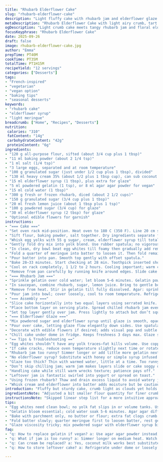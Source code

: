 ```yaml
---
title: "Rhubarb Elderflower Cake"
slug: "rhubarb-elderflower-cake"
description: "Light fluffy cake with rhubarb jam and elderflower glaze. Soft whipped egg whites folded carefully for that airy crumb. Rhubarb cooked down with lemon juice until thickened, gelatin added to hold just right. Elderflower syrup adds floral aroma to batter and glaze. Bake until toothpick comes out clean with golden edges. Chill jam well for spreadable texture. Sweet but tart balance. Fragrant, moist, delicate. Can swap cream with coconut milk for dairy-free. Use agar agar instead of gelatin for vegan. Keep glaze runny enough to drizzle yet thick to coat. Serve chilled under cake dome to maintain freshness."
metaDescription: "Rhubarb Elderflower Cake with light airy crumb, tart rhubarb jam, and floral elderflower glaze. Dairy-free and vegan tweaks included. Bake gentle, fold carefully."
ogDescription: "Light crumb cake meets tangy rhubarb jam and floral elderflower glaze. Dairy-free, vegan options with precise folding and gentle bake for airy layers."
focusKeyphrase: "Rhubarb Elderflower Cake"
date: 2025-09-26
draft: false
image: rhubarb-elderflower-cake.jpg
author: "Emma"
prepTime: PT40M
cookTime: PT35M
totalTime: PT1H15M
recipeYield: "12 servings"
categories: ["Desserts"]
tags:
- "French-inspired"
- "vegetarian"
- "vegan option"
- "baking tips"
- "seasonal desserts"
keywords:
- "rhubarb cake"
- "elderflower syrup"
- "light meringue"
breadcrumb: ["Home", "Recipes", "Desserts"]
nutrition: 
 calories: "310"
 fatContent: "14g"
 carbohydrateContent: "42g"
 proteinContent: "6g"
ingredients:
- "120 g all-purpose flour, sifted (about 3/4 cup plus 1 tbsp)"
- "11 ml baking powder (about 2 1/4 tsp)"
- "1 ml salt (1/4 tsp)"
- "3 large eggs, separated and at room temperature"
- "100 g granulated sugar (just under 1/2 cup plus 1 tbsp), divided"
- "130 ml heavy cream 35% (about 1/2 plus 1 tbsp cup), can sub coconut milk for non-dairy"
- "15 ml elderflower syrup (1 tbsp), plus extra for glaze"
- "5 ml powdered gelatin (1 tsp), or 8 ml agar agar powder for vegan"
- "15 ml cold water (1 tbsp)"
- "300 g fresh or frozen rhubarb, diced (about 2 1/2 cups)"
- "150 g granulated sugar (3/4 cup plus 1 tbsp)"
- "20 ml fresh lemon juice (about 1 tbsp plus 1 tsp)"
- "100 g powdered sugar (3/4 cup) for glaze"
- "30 ml elderflower syrup (2 tbsp) for glaze"
- "Optional edible flowers for garnish"
instructions:
- "=== Cake ==="
- "Set oven rack mid-position. Heat oven to 180 C (350 F). Line 20 cm springform pan base with parchment only; no butter. Flour avoided here to keep crust tender; trust parchment."
- "Sift flour, baking powder, salt together. Dry ingredients separate for even distribution; no lumps."
- "Whisk egg yolks with 55 g sugar, cream, elderflower syrup till totally smooth. Don't rush here; sugar dissolves into cream for silkiness."
- "Gently fold dry mix into yolk blend. Use rubber spatula; no vigorous stirring. Clumps kill lightness."
- "In clean, dry bowl beat egg whites till foamy then gradually add remaining sugar (45 g) until stiff peaks form. Look for shiny, firm white peaks standing tall; over-beating dries whites, under-beating deflates."
- "Fold a quarter of meringue into batter to loosen it. Then fold remaining whites gently but thoroughly, no lumps, no tough spots. A light hand keeps air trapped, making cake springy."
- "Pour batter into pan. Smooth top gently with offset spatula."
- "Bake 28–33 minutes. Start checking at 28 min. Toothpick inserted should come out clean or with a few moist crumbs. Top will be pale golden, edges just pulling from pan. Don’t overbake or cake turns dry."
- "Cool on rack completely, 1 1/2 to 2 hours. Cooling important; warm cake drags moisture out from jam and glaze later."
- "Remove from pan carefully by running knife around edges. Slide cake off parchment onto plate or cake board."
- "=== Rhubarb Jam ==="
- "Sprinkle gelatin over cold water; let bloom 5–6 minutes. Gelatin powder, not sheets, preferred for ease. Agar agar works but add once rhubarb is done and hot."
- "In saucepan, combine rhubarb, sugar, lemon juice. Bring to gentle boil, then simmer medium heat 12–15 min until rhubarb breaks down and mixture thickens like syrup. Stir often to prevent sticking or burning. Aroma changes from sharp to mellow tart-sweet when ready."
- "Remove from heat. Stir in gelatin till fully dissolved. Agar: sprinkle and whisk in, then simmer 2 more min."
- "Pour jam into bowl; cover loosely, cool to room temperature. Refrigerate at least 1 hour till cold and set but spreadable, not rock solid."
- "=== Assembly ==="
- "Slice cake horizontally into two equal layers using serrated knife. Go slow; cake crumb fragile."
- "Place bottom layer on serving plate. Spread chilled rhubarb jam evenly – don’t overload or cake will slide off."
- "Set top layer gently over jam. Press lightly to attach but don’t squash airiness."
- "=== Elderflower Glaze ==="
- "Mix powdered sugar and elderflower syrup until glaze is smooth, opaque, and slightly runny. Add syrup or sugar incrementally. Should drip slowly off spoon but hold shape."
- "Pour over cake, letting glaze flow elegantly down sides. Use spatula for coverage or just a ladle drizzle. Imperfections add charm."
- "Decorate with edible flowers if desired; adds visual pop and subtle fragrance."
- "Chill cake under dome in fridge. Keeps freshness 3 days max. Glaze softens slightly on cake surface; avoid warm rooms."
- "== Tips & Troubleshooting =="
- "Egg whites shouldn’t have any yolk traces—fat kills volume. Use copper or stainless bowls, no plastic residues."
- "If cake cracks, reduce oven temperature slightly next time or rotate pan halfway through bake."
- "Rhubarb jam too runny? Simmer longer or add little more gelatin next batch."
- "No elderflower syrup? Substitute with honey or simple syrup infused with lemon zest, but flavor will shift."
- "Glaze too thick? Thin with warmed water, little at a time. Too runny? Add more powdered sugar sparingly."
- "Don’t skip chilling jam; warm jam makes layers slide or cake soggy quickly."
- "Handling cake while still warm wrecks texture; patience pays off."
- "Leftover jam is fantastic swirled into yogurt or spread on toast."
- "Using frozen rhubarb? Thaw and drain excess liquid to avoid watery jam."
- "Whisk cream and elderflower into batter adds moisture but be cautious – too much liquid deflates batter."
introduction: "Fluffy but sturdy cake, crumb light as clouds yet holds jam without sinking. Elderflower syrup lifts simple flavors – a hint floral, subtle but striking. Using separate egg whites phases, beating technique crucial – not a beginner’s sleight. The rhubarb jam that’s more a compote with firm set, gives balance to sweetness, acidity extra punch. Glaze shiny, sticky, sweet with that signature elderflower whisper; looks simple but is layers of love really. Fiddly sometimes but every step rewards patience. Tried it over years, tweaks here and there to nail texture and timing. Armed with that, kitchen trust grows. A gentle bake, slow cooling, and delicate folding makes all difference."
ingredientsNote: "Adjusted a bit smaller flour quantity for finer crumb; extra tablespoon beyond original approximated. Switched baking powder measurement slightly up for better rise. Gelatin powder stays, but suggesting agar agar for vegan twist. Cream optional, canned coconut milk works with same ratio though flavor shifts; coconut adds body but watch whipping power lost. Elderflower syrup key, but can improvise with honey plus lemon zest for floral hints. Dividing sugar between yolks and whites critical to get meringue firm but moist. When folded, no rush; one careless fold and volume collapses. Rhubarb: fresh or frozen OK but frozen needs draining; extra water dilutes jam badly unless boiled longer. Pan ungreased; parchment only to let cake grip edge for rise stability. Keeps cake from sliding – trust that."
instructionsNote: "Skipped linear step list for a more intuitive approach: cake, jam, assembly shine separately. Cake steps reordered slightly to emphasize cooling before unmolding and slicing. Egg whites whipped to stiff peaks; gradual sugar ensures glossy meringue crucial. Folding technique detailed – folded quarter first to loosen batter, then rest carefully – experience proves quick big folds ruin cake rise. Baking time flexible; temperature steady, watch toothpick, color, shrinkage instead. Jam instructions emphasize checking syrupy texture visually and on spatula; not just minutes. Gelatin bloom essential; skip and jam runs. Glaze mixed last; viscosity balance tricky, thin enough to pour not run off in rivers. Edible flowers optional, but bonus sensory touch. A few tweaks on times for margin, depending on oven quirks. Patience & eyes over clock."
tips:
- "Egg whites need clean bowl; no yolk fat slips in or volume tanks. Use copper or stainless; plastic holds grease and kills foam. Gradual sugar addition keeps whites glossy, stiff. Under or over beat ruins air structure; watch texture carefully, shiny stiff peaks stand tall not dry flakes."
- "Gelatin bloom essential; cold water soak 5-6 minutes. Agar agar differs; add powdered only once rhubarb hot to dissolve properly, simmer longer. Too little gelatin and jam runs. Simmer rhubarb gently; watch bubbles shrink and aroma mellow. Jam thickens visually, not just by time."
- "Bake with parchment only, no butter or flour; extra fat clogs crumb, makes crust tough. Springform pan edges grip better with parchment sole. Oven temp steady 180 C; watch toothpick from 28 mins. Pull edges slightly from pan starts when done. If overbaked edges dry, crumb tough, jam moisture lost."
- "Fold batter slowly; quarter meringue first to loosen batter, rest gentle but thorough. Big folds flatten batter, dull rise. Rubber spatula key, no stirring. Batter texture silky, not lumpy. Adding cream or coconut milk moisture varies; too wet deflates meringue. Adjust liquid with caution, fold slow."
- "Glaze viscosity tricky; mix powdered sugar with elderflower syrup bit at time. Too thick coats uneven, looks dull; too thin runs off cake sides fast. Should drip slowly, hold shape mostly. Edible flowers add aroma and contrast but optional. Chill cake to set glaze, avoids slide or melting."
faq:
- "q: How to replace gelatin if vegan? a: Use agar agar powder instead, 8 ml to 5 ml gelatin. Add to rhubarb only when hot after cooking. Simmer 2 more minutes for full dissolve. Gelatin bloom skipped. Texture shifts slightly firmer with agar but workable."
- "q: What if jam is too runny? a: Simmer longer on medium heat. Watch syrup consistency on spoon for sticky, thick coat. Add extra gelatin little by little; bloom separately. Cool then test spreadability. Too watery comes from insufficient simmer or too much liquid used."
- "q: Can cream be replaced? a: Yes, coconut milk works best substitute; 35% fat mimics heavy cream. Flavor shifts slightly tropical but body stays. Coconut milk doesn’t whip well so rely on meringue stiffness. Important to avoid excess liquid to keep airy crumb intact."
- "q: How to store leftover cake? a: Refrigerate under dome or loosely cover. Keeps moist 2-3 days. Jam moisture pulls in slowly; glaze softens but holds. Freezing possible but texture changes; thaw at room temp wrapped, not fridge. Watch condensation on glaze when thawing."

---
```

